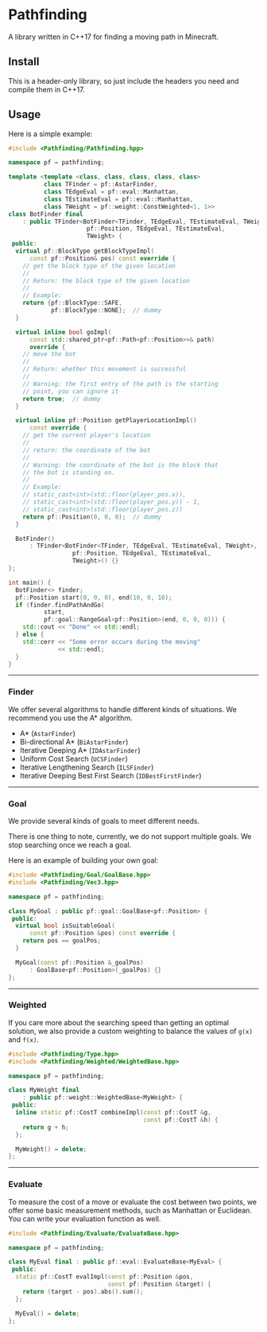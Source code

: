 # Pathfinding

A library written in C++17 for finding a moving path in Minecraft.

## Install

This is a header-only library, so just include the headers you need and compile them in C++17.

## Usage

Here is a simple example:

```C++
#include <Pathfinding/Pathfinding.hpp>

namespace pf = pathfinding;

template <template <class, class, class, class, class>
          class TFinder = pf::AstarFinder,
          class TEdgeEval = pf::eval::Manhattan,
          class TEstimateEval = pf::eval::Manhattan,
          class TWeight = pf::weight::ConstWeighted<1, 1>>
class BotFinder final
    : public TFinder<BotFinder<TFinder, TEdgeEval, TEstimateEval, TWeight>,
                      pf::Position, TEdgeEval, TEstimateEval,
                      TWeight> {
 public:
  virtual pf::BlockType getBlockTypeImpl(
      const pf::Position& pos) const override {
    // get the block type of the given location
    //
    // Return: the block type of the given location
    //
    // Example:
    return {pf::BlockType::SAFE,
            pf::BlockType::NONE};  // dummy
  }

  virtual inline bool goImpl(
      const std::shared_ptr<pf::Path<pf::Position>>& path)
      override {
    // move the bot
    //
    // Return: whether this movement is successful
    //
    // Warning: the first entry of the path is the starting
    // point, you can ignore it
    return true;  // dummy
  }

  virtual inline pf::Position getPlayerLocationImpl()
      const override {
    // get the current player's location
    //
    // return: the coordinate of the bot
    //
    // Warning: the coordinate of the bot is the block that
    // the bot is standing on.
    //
    // Example:
    // static_cast<int>(std::floor(player_pos.x)),
    // static_cast<int>(std::floor(player_pos.y)) - 1,
    // static_cast<int>(std::floor(player_pos.z))
    return pf::Position(0, 0, 0);  // dummy
  }

  BotFinder()
      : TFinder<BotFinder<TFinder, TEdgeEval, TEstimateEval, TWeight>,
                  pf::Position, TEdgeEval, TEstimateEval,
                  TWeight>() {}
};

int main() {
  BotFinder<> finder;
  pf::Position start(0, 0, 0), end(10, 0, 10);
  if (finder.findPathAndGo(
          start, 
          pf::goal::RangeGoal<pf::Position>(end, 0, 0, 0))) {
    std::cout << "Done" << std::endl;
  } else {
    std::cerr << "Some error occurs during the moving"
              << std::endl;
  }
}
```

---

### Finder

We offer several algorithms to handle different kinds of situations. We recommend you use the A* algorithm.

- A* (`AstarFinder`)
- Bi-directional A* (`BiAstarFinder`)
- Iterative Deeping A* (`IDAstarFinder`)
- Uniform Cost Search (`UCSFinder`)
- Iterative Lengthening Search (`ILSFinder`)
- Iterative Deeping Best First Search (`IDBestFirstFinder`)

---

### Goal

We provide several kinds of goals to meet different needs.

There is one thing to note, currently, we do not support multiple goals. We stop searching once we reach a goal.

Here is an example of building your own goal:

```C++
#include <Pathfinding/Goal/GoalBase.hpp>
#include <Pathfinding/Vec3.hpp>

namespace pf = pathfinding;

class MyGoal : public pf::goal::GoalBase<pf::Position> {
 public:
  virtual bool isSuitableGoal(
      const pf::Position &pos) const override {
    return pos == goalPos;
  }

  MyGoal(const pf::Position &_goalPos)
      : GoalBase<pf::Position>(_goalPos) {}
};
```

---

### Weighted

If you care more about the searching speed than getting an optimal solution, we also provide a custom weighting to balance the values of `g(x)` and `f(x)`.

```C++
#include <Pathfinding/Type.hpp>
#include <Pathfinding/Weighted/WeightedBase.hpp>

namespace pf = pathfinding;

class MyWeight final
    : public pf::weight::WeightedBase<MyWeight> {
 public:
  inline static pf::CostT combineImpl(const pf::CostT &g,
                                      const pf::CostT &h) {
    return g + h;
  };

  MyWeight() = delete;
};
```

---

### Evaluate

To measure the cost of a move or evaluate the cost between two points, we offer some basic measurement methods, such as Manhattan or Euclidean. You can write your evaluation function as well.

```C++
#include <Pathfinding/Evaluate/EvaluateBase.hpp>

namespace pf = pathfinding;

class MyEval final : public pf::eval::EvaluateBase<MyEval> {
 public:
  static pf::CostT evalImpl(const pf::Position &pos,
                            const pf::Position &target) {
    return (target - pos).abs().sum();
  };

  MyEval() = delete;
};
```
